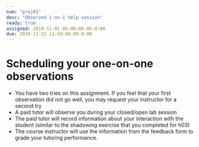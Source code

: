 ```yaml
---
num: "proj01"
desc: "Observed 1-on-1 help session"
ready: true 
assigned: 2019-11-01 08:00:00.00-8:00
due: 2019-11-22 11:59:00.00-8:00
---
```


# Scheduling your one-on-one observations
* You have two tries on this assignment. If you feel that your first observation did not go well, you may request your instructor for a second try
* A paid tutor will observe you during your closed/open lab session
* The paid tutor will record information about your interaction with the student (similar to the shadowing exercise that you completed for h03)
* The course instructor will use the information from the feedback form to grade your tutoring performance.



